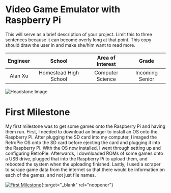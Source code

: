 ﻿# Video Game Emulator with Raspberry Pi
This will serve as a brief description of your project. Limit this to three sentences because it can become overly long at that point. This copy should draw the user in and make she/him want to read more.

| **Engineer** | **School** | **Area of Interest** | **Grade** |
|:--:|:--:|:--:|:--:|
| Alan Xu | Homestead High School | Computer Science | Incoming Senior

![Headstone Image](https://bluestampengineering.com/wp-content/uploads/2016/05/improve.jpg)

# First Milestone
  

My first milestone was to get some games onto the Raspberry Pi and having them run. First, I needed to download an Imager to install an OS onto the Raspberry Pi. After plugging the SD card into my computer, I imaged the RetroPie OS onto the SD card before ejecting the card and plugging it into the Raspberry Pi. With the OS now installed, I went through setting up and configuring RetroPie. Afterwards, I downloaded ROMs of some games onto a USB drive, plugged that into the Raspberry Pi to upload them, and rebooted the system when the uploading finished. Lastly, I used a scraper to scrape game data from the internet so that there would be information on each of the games, and not just file names.

[![First Milestone](https://res.cloudinary.com/marcomontalbano/image/upload/v1612574117/video_to_markdown/images/youtube--CaCazFBhYKs-c05b58ac6eb4c4700831b2b3070cd403.jpg)](https://www.youtube.com/watch?v=CaCazFBhYKs "First Milestone"){:target="_blank" rel="noopener"}
